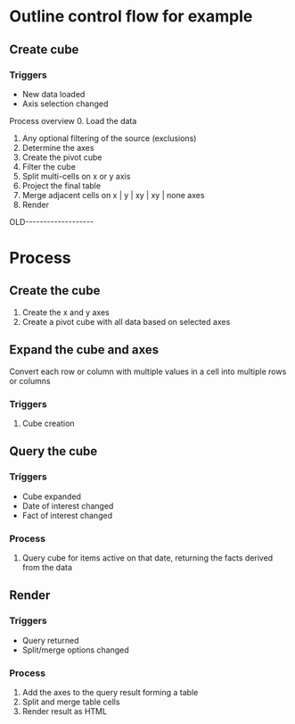 # Outline control flow for example
## Create cube
### Triggers
- New data loaded
- Axis selection changed

Process overview
0. Load the data
1. Any optional filtering of the source (exclusions)
2. Determine the axes
3. Create the pivot cube
4. Filter the cube
5. Split multi-cells on x or y axis
6. Project the final table
7. Merge adjacent cells on x | y | xy | xy | none axes
8. Render


OLD-------------------

# Process
## Create the cube
1. Create the x and y axes
2. Create a pivot cube with all data based on selected axes

## Expand the cube and axes
Convert each row or column with multiple values in a cell into multiple rows or columns
### Triggers
1. Cube creation

## Query the cube
### Triggers
- Cube expanded
- Date of interest changed
- Fact of interest changed
### Process
1. Query cube for items active on that date, returning the facts derived from the data

## Render
### Triggers
- Query returned
- Split/merge options changed

### Process
1. Add the axes to the query result forming a table
2. Split and merge table cells
3. Render result as HTML
